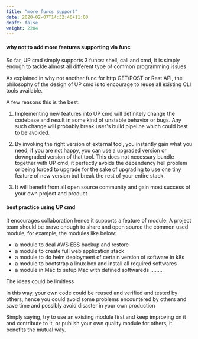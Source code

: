 ```yaml
---
title: "more funcs support"
date: 2020-02-07T14:32:46+11:00
draft: false
weight: 2204
---
```


#### why not to add more features supporting via func

So far, UP cmd simply supports 3 funcs: shell, call and cmd, it is simply enough to tackle almost all different type of common programming issues

As explained in why not another func for http GET/POST or Rest API, the philosophy of the design of UP cmd is to encourage to reuse all existing CLI tools available.

A few reasons this is the best:

1. Implementing new features into UP cmd will definitely change the codebase and result in some kind of unstable behavior or bugs. Any such change will probably break user's build pipeline which could best to be avoided. 

2. By invoking the right version of external tool, you instantly gain what you need, if you are not happy, you can use a upgraded version or downgraded version of that tool. This does not necessary bundle together with UP cmd, it perfectly avoids the dependency hell problem or being forced to upgrade for the sake of upgrading to use one tiny feature of new version but break the rest of your entire stack.     

3. It will benefit from all open source community and gain most success of your own project and product

#### best practice using UP cmd

It encourages collaboration hence it supports a feature of module. A project team should be brave enough to share and open source the common used module, for example, the modules like below:

* a module to deal AWS EBS backup and restore
* a module to create full web application stack
* a module to do helm deployment of certain version of software in k8s
* a module to bootstrap a linux box and install all required softwares
* a module in Mac to setup Mac with defined softwareds
........

The ideas could be limitless   

In this way, your own code could be reused and verified and tested by others, hence you could avoid some problems encountered by others and save time and possibly avoid disaster in your own production

Simply saying, try to use an existing module first and keep improving on it and contribute to it, or publish your own quality module for others, it benefits the mutual way.   

